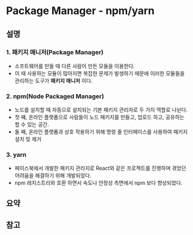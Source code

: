 # Package Manager - npm/yarn

## 설명

### 1. 패키지 매니저(Package Manager)

- 소프트웨어를 만들 때 다른 사람이 만든 모듈을 이용한다.
- 이 때 사용하는 모듈이 많아지면 복잡한 문제가 발생하기 때문에 이러한 모듈들을 관리하는 도구가 **패키지 매니저** 이다.

### 2. npm(Node Packaged Manager)

- 노드를 설치할 때 자동으로 설치되는 기본 패키지 관리자로 두 가지 역할로 나뉜다.
- 첫 쨰, 온라인 플랫폼으로 사람들이 노드 패키지를 만들고, 업로드 하고, 공유하는 할 수 있는 공간.
- 둘 째, 온라인 플랫폼과 상호 작용하기 위해 명령 줄 인터페이스를 사용하여 패키지 설치 밎 제거

### 3. yarn

- 페이스북에서 개발한 패키지 관라지로 React와 같은 프로젝트를 진행하며 겪었던 어려움을 해결하기 위해 개발되었다.
- npm 레지스트리와 호환 하면서 속도나 안정성 측면에서 npm 보다 향상되었다.

## 요약

## 참고
